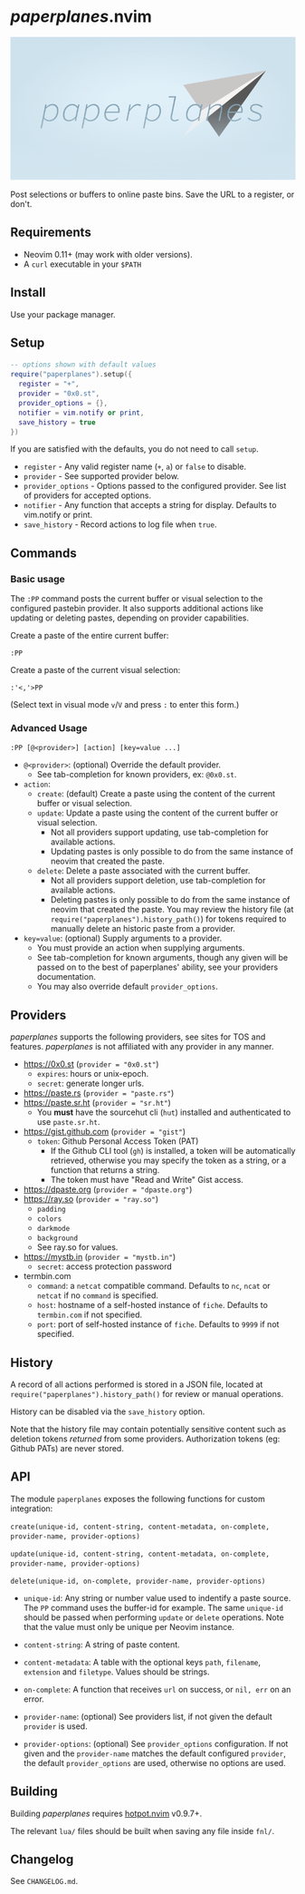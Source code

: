 # _paperplanes_.nvim

![paperplanes Logo](images/logo.png)

Post selections or buffers to online paste bins. Save the URL to a register, or don't.

## Requirements

- Neovim 0.11+ (may work with older versions).
- A `curl` executable in your `$PATH`

## Install

Use your package manager.

## Setup

```lua
-- options shown with default values
require("paperplanes").setup({
  register = "+",
  provider = "0x0.st",
  provider_options = {},
  notifier = vim.notify or print,
  save_history = true
})
```

If you are satisfied with the defaults, you do not need to call `setup`.

- `register` - Any valid register name (`+`, `a`) or `false` to disable.
- `provider` - See supported provider below.
- `provider_options` - Options passed to the configured provider. See list of providers for accepted options.
- `notifier` - Any function that accepts a string for display. Defaults to vim.notify or print.
- `save_history` - Record actions to log file when `true`.

## Commands

### Basic usage

The `:PP` command posts the current buffer or visual selection to the configured
pastebin provider. It also supports additional actions like updating or
deleting pastes, depending on provider capabilities.

Create a paste of the entire current buffer:

```vim
:PP
```

Create a paste of the current visual selection:

```vim
:'<,'>PP
```

(Select text in visual mode `v`/`V` and press `:` to enter this form.)

### Advanced Usage

```vim
:PP [@<provider>] [action] [key=value ...]
```

- `@<provider>`: (optional) Override the default provider.
  - See tab-completion for known providers, ex: `@0x0.st`.
- `action`:
  - `create`: (default) Create a paste using the content of the current buffer or visual selection.
  - `update`: Update a paste using the content of the current buffer or visual selection.
    - Not all providers support updating, use tab-completion for available actions.
    - Updating pastes is only possible to do from the same instance of neovim
      that created the paste.
  - `delete`: Delete a paste associated with the current buffer.
    - Not all providers support deletion, use tab-completion for available actions.
    - Deleting pastes is only possible to do from the same instance of neovim
      that created the paste. You may review the history file
      (at `require("paperplanes").history_path()`) for tokens required to manually
      delete an historic paste from a provider.
- `key=value`: (optional) Supply arguments to a provider.
  - You must provide an action when supplying arguments.
  - See tab-completion for known arguments, though any given will be passed on
    to the best of paperplanes' ability, see your providers documentation.
  - You may also override default `provider_options`.

## Providers

_paperplanes_ supports the following providers, see sites for TOS and
features. _paperplanes_ is not affiliated with any provider in any manner.

- https://0x0.st (`provider = "0x0.st"`)
  - `expires`: hours or unix-epoch.
  - `secret`: generate longer urls.
- https://paste.rs (`provider = "paste.rs"`)
- https://paste.sr.ht (`provider = "sr.ht"`)
  - You **must** have the sourcehut cli (`hut`) installed and authenticated to use `paste.sr.ht`.
- https://gist.github.com (`provider = "gist"`)
  - `token`: Github Personal Access Token (PAT)
    - If the Github CLI tool (`gh`) is installed, a token will be automatically
      retrieved, otherwise you may specify the token as a string, or a function
      that returns a string.
    - The token must have "Read and Write" Gist access.
- https://dpaste.org (`provider = "dpaste.org"`)
- https://ray.so (`provider = "ray.so"`)
  - `padding`
  - `colors`
  - `darkmode`
  - `background`
  - See ray.so for values.
- https://mystb.in (`provider = "mystb.in"`)
  - `secret`: access protection password
- termbin.com
  - `command`: a `netcat` compatible command. Defaults to `nc`, `ncat` or
    `netcat` if no `command` is specified.
  - `host`: hostname of a self-hosted instance of `fiche`. Defaults to
    `termbin.com` if not specified.
  - `port`: port of self-hosted instance of `fiche`. Defaults to `9999` if not specified.

## History

A record of all actions performed is stored in a JSON file, located at
`require("paperplanes").history_path()` for review or manual operations.

History can be disabled via the `save_history` option.

Note that the history file may contain potentially sensitive content such as
deletion tokens *returned* from some providers. Authorization tokens (eg: Github
PATs) are never stored.

## API

The module `paperplanes` exposes the following functions for custom integration:

`create(unique-id, content-string, content-metadata, on-complete, provider-name, provider-options)`

`update(unique-id, content-string, content-metadata, on-complete, provider-name, provider-options)`

`delete(unique-id, on-complete, provider-name, provider-options)`

- `unique-id`: Any string or number value used to indentify a paste source. The
`PP` command uses the buffer-id for example. The same `unique-id` should be passed when performing `update` or `delete` operations. Note that the value must only be unique per Neovim instance.

- `content-string`: A string of paste content.

- `content-metadata`: A table with the optional keys `path`, `filename`, `extension` and `filetype`. Values should be strings.

- `on-complete`: A function that receives `url` on success, or `nil, err` on an error.

- `provider-name`: (optional) See providers list, if not given the default `provider` is used.

- `provider-options`: (optional) See `provider_options` configuration. If not given and the `provider-name` matches the default configured `provider`, the default `provider_options` are used, otherwise no options are used.

## Building

Building _paperplanes_ requires [hotpot.nvim](https://github.com/rktjmp/hotpot.nvim) v0.9.7+.

The relevant `lua/` files should be built when saving any file inside `fnl/`.

## Changelog

See `CHANGELOG.md`.
